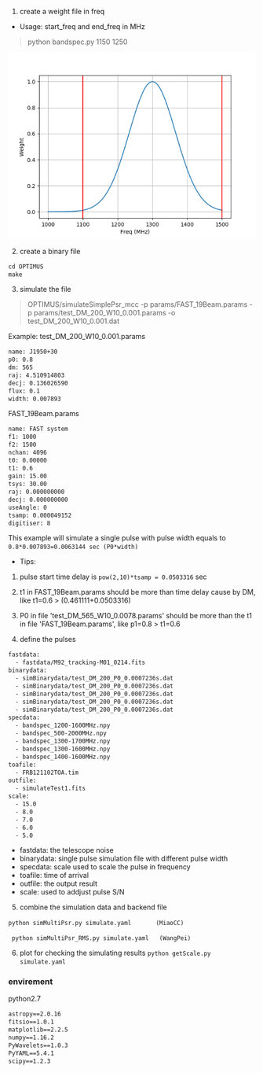 1. create a weight file in freq
 - Usage: start_freq and end_freq in MHz
> python bandspec.py 1150 1250

![bandspec](bandspec.png)

2. create a binary file

 ```
 cd OPTIMUS
 make
```

3. simulate the file
  > OPTIMUS/simulateSimplePsr_mcc -p params/FAST_19Beam.params -p params/test_DM_200_W10_0.001.params -o test_DM_200_W10_0.001.dat

Example:
test_DM_200_W10_0.001.params
```
name: J1950+30
p0: 0.8
dm: 565
raj: 4.510914803
decj: 0.136026590
flux: 0.1
width: 0.007893
```
FAST_19Beam.params
```
name: FAST system
f1: 1000
f2: 1500
nchan: 4096
t0: 0.00000
t1: 0.6
gain: 15.00
tsys: 30.00
raj: 0.000000000
decj: 0.000000000
useAngle: 0
tsamp: 0.000049152
digitiser: 8
```

This example will simulate a single pulse with pulse width equals to `0.8*0.007893=0.0063144 sec (P0*width)`

 - Tips: 
  1. pulse start time delay is `pow(2,10)*tsamp = 0.0503316` sec 
  2. t1 in FAST_19Beam.params should be more than time delay cause by DM, like t1=0.6 > (0.461111+0.0503316)
  3. P0 in file 'test_DM_565_W10_0.0078.params' should be more than the t1 in file 'FAST_19Beam.params', like p1=0.8 > t1=0.6

4. define the pulses

```
fastdata:
  - fastdata/M92_tracking-M01_0214.fits
binarydata:
  - simBinarydata/test_DM_200_P0_0.0007236s.dat
  - simBinarydata/test_DM_200_P0_0.0007236s.dat
  - simBinarydata/test_DM_200_P0_0.0007236s.dat
  - simBinarydata/test_DM_200_P0_0.0007236s.dat
  - simBinarydata/test_DM_200_P0_0.0007236s.dat
specdata:
  - bandspec_1200-1600MHz.npy
  - bandspec_500-2000MHz.npy
  - bandspec_1300-1700MHz.npy
  - bandspec_1300-1600MHz.npy
  - bandspec_1400-1600MHz.npy
toafile:
  - FRB121102TOA.tim
outfile:
  - simulateTest1.fits
scale:
  - 15.0
  - 8.0
  - 7.0
  - 6.0
  - 5.0
```
  * fastdata: the telescope noise
  * binarydata: single pulse simulation file with different pulse width
  * specdata: scale used to scale the pulse in frequency
  * toafile: time of arrival
  * outfile: the output result
  * scale: used to addjust pulse S/N


5. combine the simulation data and backend file

 ` python simMultiPsr.py simulate.yaml       (MiaoCC) `
 
 ` python simMultiPsr_RMS.py simulate.yaml   (WangPei)`

6. plot for checking the simulating results
`python getScale.py simulate.yaml`

### envirement
python2.7

```
astropy==2.0.16
fitsio==1.0.1
matplotlib==2.2.5
numpy==1.16.2
PyWavelets==1.0.3
PyYAML==5.4.1
scipy==1.2.3

```
